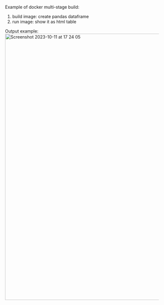 Example of docker multi-stage build:
1) build image: create pandas dataframe
2) run image: show it as html table

Output example:
<img width="873" alt="Screenshot 2023-10-11 at 17 24 05" src="https://github.com/starovit/devops-helpers/assets/42566472/fe8b7a15-3951-4e67-b5b6-bfba2d243f5e">

